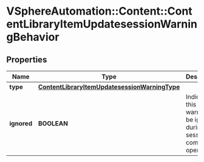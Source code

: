 # VSphereAutomation::Content::ContentLibraryItemUpdatesessionWarningBehavior

## Properties
Name | Type | Description | Notes
------------ | ------------- | ------------- | -------------
**type** | [**ContentLibraryItemUpdatesessionWarningType**](ContentLibraryItemUpdatesessionWarningType.md) |  | [optional] 
**ignored** | **BOOLEAN** | Indicates if this warning will be ignored during session complete operation. | [optional] 


